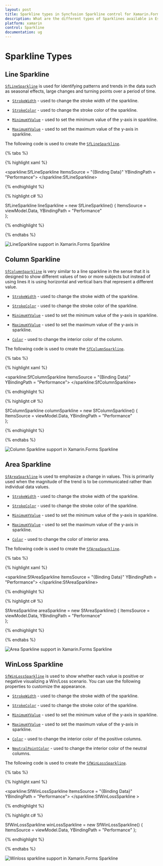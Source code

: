 ```yaml
---
layout: post
title: Sparkline types in Syncfusion Sparkline control for Xamarin.Forms
description: What are the different types of Sparklines available in Essential Xamarin.forms Sparkline.
platform: xamarin
control: Sparkline
documentation: ug
---
```


# Sparkline Types

## Line Sparkline

[`SfLineSparkline`](https://help.syncfusion.com/cr/cref_files/xamarin/Syncfusion.SfSparkline.XForms~Syncfusion.SfSparkline.XForms.SfLineSparkline.html) is used for identifying patterns and trends in the data such as seasonal effects, large changes and turning points over a period of time.

* [`StrokeWidth`](https://help.syncfusion.com/cr/cref_files/xamarin/Syncfusion.SfSparkline.XForms~Syncfusion.SfSparkline.XForms.SfSparklineBase~StrokeWidth.html) - used to change the stroke width of the sparkline.
* [`StrokeColor`](https://help.syncfusion.com/cr/cref_files/xamarin/Syncfusion.SfSparkline.XForms~Syncfusion.SfSparkline.XForms.SfSparklineBase~StrokeColor.html) - used to change the stroke color of the sparkline.

* [`MinimumYValue`](https://help.syncfusion.com/cr/cref_files/xamarin/Syncfusion.SfSparkline.XForms~Syncfusion.SfSparkline.XForms.SfSparklineBase~MinimumYValue.html) - used to set the minimum value of the y-axis in sparkline.

* [`MaximumYValue`](https://help.syncfusion.com/cr/cref_files/xamarin/Syncfusion.SfSparkline.XForms~Syncfusion.SfSparkline.XForms.SfSparklineBase~MaximumYValue.html) - used to set the maximum value of the y-axis in sparkline.

The following code is used to create the [`SfLineSparkline`](https://help.syncfusion.com/cr/cref_files/xamarin/Syncfusion.SfSparkline.XForms~Syncfusion.SfSparkline.XForms.SfLineSparkline.html).

{% tabs %} 

{% highlight xaml %}

<sparkline:SfLineSparkline ItemsSource = "{Binding Data}" 
                           YBindingPath = "Performance"> 
</sparkline:SfLineSparkline>

{% endhighlight %}

{% highlight c# %}

SfLineSparkline lineSparkline = new SfLineSparkline()
{
   ItemsSource = viewModel.Data,
   YBindingPath = "Performance"           
};

{% endhighlight %}

{% endtabs %}

![LineSparkline support in Xamarin.Forms Sparkline](sparkline_images/LineSparkline.png)


## Column Sparkline

[`SfColumnSparkline`](https://help.syncfusion.com/cr/cref_files/xamarin/Syncfusion.SfSparkline.XForms~Syncfusion.SfSparkline.XForms.SfColumnSparkline.html) is very similar to a line sparkline in the sense that it is designed to show different values of two or more subjects but instead of using lines it is using horizontal and vertical bars that represent a different value.

* [`StrokeWidth`](https://help.syncfusion.com/cr/cref_files/xamarin/Syncfusion.SfSparkline.XForms~Syncfusion.SfSparkline.XForms.SfSparklineBase~StrokeWidth.html) - used to change the stroke width of the sparkline.
* [`StrokeColor`](https://help.syncfusion.com/cr/cref_files/xamarin/Syncfusion.SfSparkline.XForms~Syncfusion.SfSparkline.XForms.SfSparklineBase~StrokeColor.html) - used to change the stroke color of the sparkline.

* [`MinimumYValue`](https://help.syncfusion.com/cr/cref_files/xamarin/Syncfusion.SfSparkline.XForms~Syncfusion.SfSparkline.XForms.SfSparklineBase~MinimumYValue.html) - used to set the minimum value of the y-axis in sparkline.

* [`MaximumYValue`](https://help.syncfusion.com/cr/cref_files/xamarin/Syncfusion.SfSparkline.XForms~Syncfusion.SfSparkline.XForms.SfSparklineBase~MaximumYValue.html) - used to set the maximum value of the y-axis in sparkline.

* [`Color`](https://help.syncfusion.com/cr/cref_files/xamarin/Syncfusion.SfSparkline.XForms~Syncfusion.SfSparkline.XForms.SfColumnSparkline~Color.html) - used to change the interior color of the column.

The following code is used to create the [`SfColumnSparkline`](https://help.syncfusion.com/cr/cref_files/xamarin/Syncfusion.SfSparkline.XForms~Syncfusion.SfSparkline.XForms.SfColumnSparkline.html).

{% tabs %} 

{% highlight xaml %}

<sparkline:SfColumnSparkline ItemsSource = "{Binding Data}" 
                             YBindingPath = "Performance"> 
</sparkline:SfColumnSparkline>

{% endhighlight %}

{% highlight c# %}

SfColumnSparkline columnSparkline = new SfColumnSparkline()
{
   ItemsSource = viewModel.Data,
   YBindingPath = "Performance"            
};

{% endhighlight %}

{% endtabs %}

![Column Sparkline support in Xamarin.Forms Sparkline](sparkline_images/ColumnSparkline.png)


## Area Sparkline

[`SfAreaSparkline`](https://help.syncfusion.com/cr/cref_files/xamarin/Syncfusion.SfSparkline.XForms~Syncfusion.SfSparkline.XForms.SfAreaSparkline.html) is used to emphasize a change in values. This is primarily used when the magnitude of the trend is to be communicated rather than individual data values.

* [`StrokeWidth`](https://help.syncfusion.com/cr/cref_files/xamarin/Syncfusion.SfSparkline.XForms~Syncfusion.SfSparkline.XForms.SfSparklineBase~StrokeWidth.html) - used to change the stroke width of the sparkline.
* [`StrokeColor`](https://help.syncfusion.com/cr/cref_files/xamarin/Syncfusion.SfSparkline.XForms~Syncfusion.SfSparkline.XForms.SfSparklineBase~StrokeColor.html) - used to change the stroke color of the sparkline.

* [`MinimumYValue`](https://help.syncfusion.com/cr/cref_files/xamarin/Syncfusion.SfSparkline.XForms~Syncfusion.SfSparkline.XForms.SfSparklineBase~MinimumYValue.html) - used to set the minimum value of the y-axis in sparkline.

* [`MaximumYValue`](https://help.syncfusion.com/cr/cref_files/xamarin/Syncfusion.SfSparkline.XForms~Syncfusion.SfSparkline.XForms.SfSparklineBase~MaximumYValue.html) - used to set the maximum value of the y-axis in sparkline.

* [`Color`](https://help.syncfusion.com/cr/cref_files/xamarin/Syncfusion.SfSparkline.XForms~Syncfusion.SfSparkline.XForms.SfAreaSparkline~Color.html) - used to change the color of interior area.

The following code is used to create the [`SfAreaSparkline`](https://help.syncfusion.com/cr/cref_files/xamarin/Syncfusion.SfSparkline.XForms~Syncfusion.SfSparkline.XForms.SfAreaSparkline.html).

{% tabs %} 

{% highlight xaml %}

<sparkline:SfAreaSparkline ItemsSource = "{Binding Data}"
                           YBindingPath = "Performance"> 
</sparkline:SfAreaSparkline>

{% endhighlight %}

{% highlight c# %}

SfAreaSparkline areaSparkline = new SfAreaSparkline()
{
   ItemsSource = viewModel.Data,
   YBindingPath = "Performance"            
};

{% endhighlight %}

{% endtabs %}

![Area Sparkline support in Xamarin.Forms Sparkline](sparkline_images/AreaSparkline.png)


## WinLoss Sparkline

[`SfWinLossSparkline`](https://help.syncfusion.com/cr/cref_files/xamarin/Syncfusion.SfSparkline.XForms~Syncfusion.SfSparkline.XForms.SfWinLossSparkline.html) is used to show whether each value is positive or negative visualizing a Win/Loss scenario. You can use the following properties to customize the appearance.

* [`StrokeWidth`](https://help.syncfusion.com/cr/cref_files/xamarin/Syncfusion.SfSparkline.XForms~Syncfusion.SfSparkline.XForms.SfSparklineBase~StrokeWidth.html) - used to change the stroke width of the sparkline.
* [`StrokeColor`](https://help.syncfusion.com/cr/cref_files/xamarin/Syncfusion.SfSparkline.XForms~Syncfusion.SfSparkline.XForms.SfSparklineBase~StrokeColor.html) - used to change the stroke color of the sparkline.

* [`MinimumYValue`](https://help.syncfusion.com/cr/cref_files/xamarin/Syncfusion.SfSparkline.XForms~Syncfusion.SfSparkline.XForms.SfSparklineBase~MinimumYValue.html) - used to set the minimum value of the y-axis in sparkline.

* [`MaximumYValue`](https://help.syncfusion.com/cr/cref_files/xamarin/Syncfusion.SfSparkline.XForms~Syncfusion.SfSparkline.XForms.SfSparklineBase~MaximumYValue.html) - used to set the maximum value of the y-axis in sparkline.

* [`Color`](https://help.syncfusion.com/cr/cref_files/xamarin/Syncfusion.SfSparkline.XForms~Syncfusion.SfSparkline.XForms.SfWinLossSparkline~Color.html) - used to change the interior color of the positive columns.

* [`NeutralPointColor`](https://help.syncfusion.com/cr/cref_files/xamarin/Syncfusion.SfSparkline.XForms~Syncfusion.SfSparkline.XForms.SfWinLossSparkline~NeutralPointColor.html) - used to change the interior color of the neutral columns.

The following code is used to create the [`SfWinLossSparkline`](https://help.syncfusion.com/cr/cref_files/xamarin/Syncfusion.SfSparkline.XForms~Syncfusion.SfSparkline.XForms.SfWinLossSparkline.html).

{% tabs %} 

{% highlight xaml %}

<sparkline:SfWinLossSparkline ItemsSource = "{Binding Data}" 
                              YBindingPath = "Performance"> 
</sparkline:SfWinLossSparkline >

{% endhighlight %}

{% highlight c# %}

SfWinLossSparkline winLossSparkline = new SfWinLossSparkline()
{
   ItemsSource = viewModel.Data,
   YBindingPath = "Performance"
};

{% endhighlight %}

{% endtabs %}

![Winloss sparkline support in Xamarin.Forms Sparkline](sparkline_images/WinLossSparkline.png)
